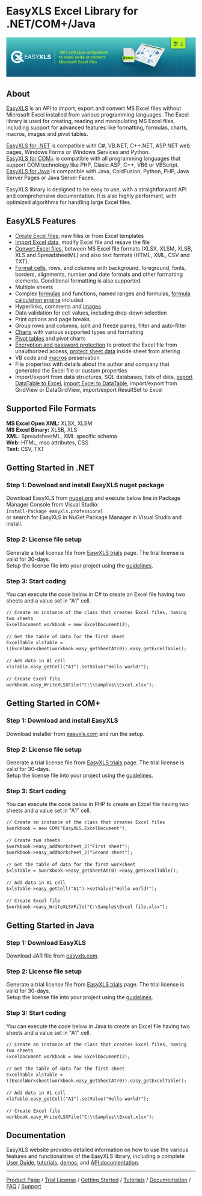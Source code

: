 # EasyXLS Excel Library for .NET/COM+/Java
![EasyXLS](https://raw.githubusercontent.com/EasyXLS/EasyXLS.samples/main/images/easyxls-excel-library-component-small.jpg "EasyXLS")

## About
[EasyXLS](https://www.easyxls.com) is an API to import, export and convert MS Excel files without Microsoft Excel installed from various programming languages. The Excel library is used for creating, reading and manipulating MS Excel files, including support for advanced features like formatting, formulas, charts, macros, images and pivot tables.  

[EasyXLS for .NET](https://www.easyxls.com/net-excel-library) is compatible with C#, VB.NET, C++.NET, ASP.NET web pages, Windows Forms or Windows Services and Python.    
[EasyXLS for COM+](https://www.easyxls.com/component-excel-library) is compatible with all programming languages that support COM technology like PHP, Clasic ASP, C++, VB6 or VBScript.  
[EasyXLS for Java](https://www.easyxls.com/java-excel-library) is compatible with Java, ColdFusion, Python, PHP, Java Server Pages or Java Server Faces.  

EasyXLS library  is designed to be easy to use, with a straightforward API and comprehensive documentation.  It is also highly performant, with optimized algorithms for handling large Excel files.

## EasyXLS Features

* [Create Excel files](https://www.easyxls.com/manual/basics/create-excel-file.html), new files or from Excel templates
* [Import Excel data](https://www.easyxls.com/manual/basics/import-from-xlsx-file-format.html), modify Excel file and resave the file
* [Convert Excel files](https://www.easyxls.com/manual/basics/convert-html-to-excel.html), between MS Excel file formats (XLSX, XLSM, XLSB, XLS and SpreadsheetML) and also text formats (HTML, XML, CSV and TXT).
* [Format cells](https://www.easyxls.com/manual/basics/format-excel-cells.html), rows, and columns with background, foreground, fonts, borders, alignments, number and date formats and other formatting elements. Conditional formatting is also supported.
* Multiple sheets 
* Complex [formulas](https://www.easyxls.com/manual/basics/import-export-excel-formulas.html) and functions, named ranges and formulas, [formula calculation engine](https://www.easyxls.com/manual/basics/excel-calculation-engine.html) included
* Hyperlinks, comments and [images](https://www.easyxls.com/manual/basics/excel-image-import-export.html)
* Data validation for cell values, including drop-down selection
* Print options and page breaks
* Group rows and columns, split and freeze panes, filter and auto-filter
* [Charts](https://www.easyxls.com/manual/basics/excel-chart-inside-sheet.html) with various supported types and formatting
* [Pivot tables](https://www.easyxls.com/manual/basics/excel-pivot-table.html) and pivot charts
* [Encryption and password protection](https://www.easyxls.com/manual/basics/password-protected-excel-file.html) to protect the Excel file from unauthorized access, [protect sheet data](https://www.easyxls.com/manual/basics/excel-protect-sheet.html) inside sheet from altering
* VB code and [macros](https://www.easyxls.com/manual/basics/excel-macros-vba-project.html) preservation
* File properties with details about the author and company that generated the Excel file or custom properties
* Import/export from data structures, SQL databases, lists of data, [export DataTable to Excel](https://www.easyxls.com/manual/FAQ/export-datatable-to-excel.html), [import Excel to DataTable](https://www.easyxls.com/manual/FAQ/import-excel-to-datatable.html), import/export from GridView or DataGridView, import/export ResultSet to Excel

## Supported File Formats
**MS Excel Open XML:** XLSX, XLSM  
**MS Excel Binary:** XLSB, XLS  
**XML:** SpreadsheetML, XML specific schema  
**Web:** HTML, mso attributes, CSS  
**Text:** CSV, TXT  

## Getting Started in .NET

### **Step 1**: Download and install EasyXLS nuget package  

Download EasyXLS from [nuget.org](https://www.nuget.org/packages/EasyXLS.Professional) and execute below line in Package Manager Console from Visual Studio:  
```Install-Package easyxls.professional```  
or search for EasyXLS in NuGet Package Manager in Visual Studio and install.

### **Step 2**: License file setup   

Generate a trial license file from [EasyXLS trials](https://www.easyxls.com/trials#dotnet) page. The trial license is valid for 30-days.  
Setup the license file into your project using the [guidelines](https://www.easyxls.com/manual/licensing/license-setup.html).

### **Step 3**: Start coding

You can execute the code below in C# to create an Excel file having two sheets and a value set in "A1" cell.

```
// Create an instance of the class that creates Excel files, having two sheets
ExcelDocument workbook = new ExcelDocument(2);

// Get the table of data for the first sheet
ExcelTable xlsTable = ((ExcelWorksheet)workbook.easy_getSheetAt(0)).easy_getExcelTable();

// Add data in A1 cell
xlsTable.easy_getCell("A1").setValue("Hello world!");

// Create Excel file
workbook.easy_WriteXLSXFile("C:\\Samples\\Excel.xlsx");
```

## Getting Started in COM+

### **Step 1**: Download and install EasyXLS

Download installer from [easyxls.com](https://www.easyxls.com/trials#com) and run the setup.

### **Step 2**: License file setup   

Generate a trial license file from [EasyXLS trials](https://www.easyxls.com/trials#com) page. The trial license is valid for 30-days.  
Setup the license file into your project using the [guidelines](https://www.easyxls.com/manual/licensing/license-setup.html#setup-license-com).

### **Step 3**: Start coding

You can execute the code below in PHP to create an Excel file having two sheets and a value set in "A1" cell.

```
// Create an instance of the class that creates Excel files
$workbook = new COM("EasyXLS.ExcelDocument");

// Create two sheets
$workbook->easy_addWorksheet_2("First sheet");
$workbook->easy_addWorksheet_2("Second sheet");

// Get the table of data for the first worksheet
$xlsTable = $workbook->easy_getSheetAt(0)->easy_getExcelTable();

// Add data in A1 cell
$xlsTable->easy_getCell("A1")->setValue("Hello world!");

// Create Excel file
$workbook->easy_WriteXLSXFile("C:\Samples\Excel file.xlsx");
```

## Getting Started in Java

### **Step 1**: Download EasyXLS 

Download JAR file from [easyxls.com](https://www.easyxls.com/trials#java).

### **Step 2**: License file setup   

Generate a trial license file from [EasyXLS trials](https://www.easyxls.com/trials#java) page. The trial license is valid for 30-days.  
Setup the license file into your project using the [guidelines](https://www.easyxls.com/manual/licensing/license-setup.html#setup-license-java).

### **Step 3**: Start coding

You can execute the code below in Java to create an Excel file having two sheets and a value set in "A1" cell.

```
// Create an instance of the class that creates Excel files, having two sheets
ExcelDocument workbook = new ExcelDocument(2);

// Get the table of data for the first sheet
ExcelTable xlsTable = ((ExcelWorksheet)workbook.easy_getSheetAt(0)).easy_getExcelTable();

// Add data in A1 cell
xlsTable.easy_getCell("A1").setValue("Hello world!");

// Create Excel file
workbook.easy_WriteXLSXFile("C:\\Samples\\Excel.xlsx");
```

## Documentation
EasyXLS website provides detailed information on how to use the various features and functionalities of the EasyXLS library, including a complete [User Guide](https://www.easyxls.com/manual), [tutorials](https://www.easyxls.com/manual/tutorials/easyxls-tutorials.html), [demos](https://www.easyxls.com/net-excel-library#demo), and [API documentation](https://www.easyxls.com/manual/API_Documentation/index.html).

---
[Product Page](https://www.easyxls.com) / [Trial License](https://www.easyxls.com/trials) / [Getting Started](https://www.easyxls.com/manual/getting-started/welcome.html) / [Tutorials](https://www.easyxls.com/tutorials) / [Documentation](https://www.easyxls.com/manual) / [FAQ](https://www.easyxls.com/faq) / [Support](https://www.easyxls.com/ask-a-question)
